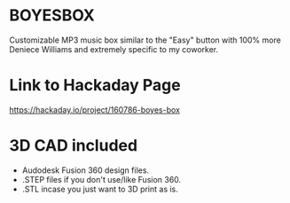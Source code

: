 # BOYESBOX
Customizable MP3 music box similar to the "Easy" button with 100% more Deniece Williams and extremely specific to my coworker.

# Link to Hackaday Page
https://hackaday.io/project/160786-boyes-box

# 3D CAD included 
* Audodesk Fusion 360 design files.
* .STEP files if you don't use/like Fusion 360.
* .STL incase you just want to 3D print as is. 


